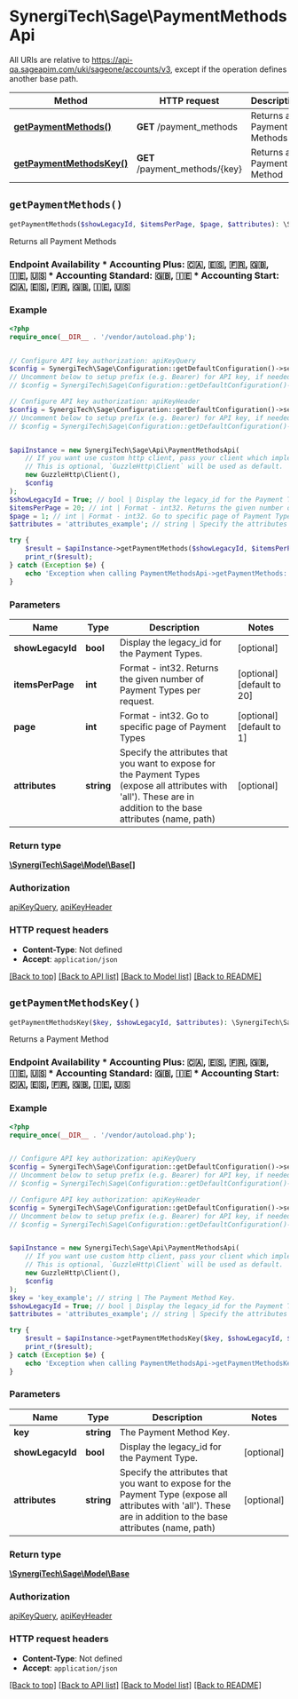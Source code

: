 # SynergiTech\Sage\PaymentMethodsApi

All URIs are relative to https://api-qa.sageapim.com/uki/sageone/accounts/v3, except if the operation defines another base path.

| Method | HTTP request | Description |
| ------------- | ------------- | ------------- |
| [**getPaymentMethods()**](PaymentMethodsApi.md#getPaymentMethods) | **GET** /payment_methods | Returns all Payment Methods |
| [**getPaymentMethodsKey()**](PaymentMethodsApi.md#getPaymentMethodsKey) | **GET** /payment_methods/{key} | Returns a Payment Method |


## `getPaymentMethods()`

```php
getPaymentMethods($showLegacyId, $itemsPerPage, $page, $attributes): \SynergiTech\Sage\Model\Base[]
```

Returns all Payment Methods

### Endpoint Availability  * Accounting Plus: 🇨🇦, 🇪🇸, 🇫🇷, 🇬🇧, 🇮🇪, 🇺🇸 * Accounting Standard: 🇬🇧, 🇮🇪 * Accounting Start: 🇨🇦, 🇪🇸, 🇫🇷, 🇬🇧, 🇮🇪, 🇺🇸

### Example

```php
<?php
require_once(__DIR__ . '/vendor/autoload.php');


// Configure API key authorization: apiKeyQuery
$config = SynergiTech\Sage\Configuration::getDefaultConfiguration()->setApiKey('subscription-key', 'YOUR_API_KEY');
// Uncomment below to setup prefix (e.g. Bearer) for API key, if needed
// $config = SynergiTech\Sage\Configuration::getDefaultConfiguration()->setApiKeyPrefix('subscription-key', 'Bearer');

// Configure API key authorization: apiKeyHeader
$config = SynergiTech\Sage\Configuration::getDefaultConfiguration()->setApiKey('Ocp-Apim-Subscription-Key', 'YOUR_API_KEY');
// Uncomment below to setup prefix (e.g. Bearer) for API key, if needed
// $config = SynergiTech\Sage\Configuration::getDefaultConfiguration()->setApiKeyPrefix('Ocp-Apim-Subscription-Key', 'Bearer');


$apiInstance = new SynergiTech\Sage\Api\PaymentMethodsApi(
    // If you want use custom http client, pass your client which implements `GuzzleHttp\ClientInterface`.
    // This is optional, `GuzzleHttp\Client` will be used as default.
    new GuzzleHttp\Client(),
    $config
);
$showLegacyId = True; // bool | Display the legacy_id for the Payment Types.
$itemsPerPage = 20; // int | Format - int32. Returns the given number of Payment Types per request.
$page = 1; // int | Format - int32. Go to specific page of Payment Types
$attributes = 'attributes_example'; // string | Specify the attributes that you want to expose for the Payment Types (expose all attributes with 'all'). These are in addition to the base attributes (name, path)

try {
    $result = $apiInstance->getPaymentMethods($showLegacyId, $itemsPerPage, $page, $attributes);
    print_r($result);
} catch (Exception $e) {
    echo 'Exception when calling PaymentMethodsApi->getPaymentMethods: ', $e->getMessage(), PHP_EOL;
}
```

### Parameters

| Name | Type | Description  | Notes |
| ------------- | ------------- | ------------- | ------------- |
| **showLegacyId** | **bool**| Display the legacy_id for the Payment Types. | [optional] |
| **itemsPerPage** | **int**| Format - int32. Returns the given number of Payment Types per request. | [optional] [default to 20] |
| **page** | **int**| Format - int32. Go to specific page of Payment Types | [optional] [default to 1] |
| **attributes** | **string**| Specify the attributes that you want to expose for the Payment Types (expose all attributes with &#39;all&#39;). These are in addition to the base attributes (name, path) | [optional] |

### Return type

[**\SynergiTech\Sage\Model\Base[]**](../Model/Base.md)

### Authorization

[apiKeyQuery](../../README.md#apiKeyQuery), [apiKeyHeader](../../README.md#apiKeyHeader)

### HTTP request headers

- **Content-Type**: Not defined
- **Accept**: `application/json`

[[Back to top]](#) [[Back to API list]](../../README.md#endpoints)
[[Back to Model list]](../../README.md#models)
[[Back to README]](../../README.md)

## `getPaymentMethodsKey()`

```php
getPaymentMethodsKey($key, $showLegacyId, $attributes): \SynergiTech\Sage\Model\Base
```

Returns a Payment Method

### Endpoint Availability  * Accounting Plus: 🇨🇦, 🇪🇸, 🇫🇷, 🇬🇧, 🇮🇪, 🇺🇸 * Accounting Standard: 🇬🇧, 🇮🇪 * Accounting Start: 🇨🇦, 🇪🇸, 🇫🇷, 🇬🇧, 🇮🇪, 🇺🇸

### Example

```php
<?php
require_once(__DIR__ . '/vendor/autoload.php');


// Configure API key authorization: apiKeyQuery
$config = SynergiTech\Sage\Configuration::getDefaultConfiguration()->setApiKey('subscription-key', 'YOUR_API_KEY');
// Uncomment below to setup prefix (e.g. Bearer) for API key, if needed
// $config = SynergiTech\Sage\Configuration::getDefaultConfiguration()->setApiKeyPrefix('subscription-key', 'Bearer');

// Configure API key authorization: apiKeyHeader
$config = SynergiTech\Sage\Configuration::getDefaultConfiguration()->setApiKey('Ocp-Apim-Subscription-Key', 'YOUR_API_KEY');
// Uncomment below to setup prefix (e.g. Bearer) for API key, if needed
// $config = SynergiTech\Sage\Configuration::getDefaultConfiguration()->setApiKeyPrefix('Ocp-Apim-Subscription-Key', 'Bearer');


$apiInstance = new SynergiTech\Sage\Api\PaymentMethodsApi(
    // If you want use custom http client, pass your client which implements `GuzzleHttp\ClientInterface`.
    // This is optional, `GuzzleHttp\Client` will be used as default.
    new GuzzleHttp\Client(),
    $config
);
$key = 'key_example'; // string | The Payment Method Key.
$showLegacyId = True; // bool | Display the legacy_id for the Payment Type.
$attributes = 'attributes_example'; // string | Specify the attributes that you want to expose for the Payment Type (expose all attributes with 'all'). These are in addition to the base attributes (name, path)

try {
    $result = $apiInstance->getPaymentMethodsKey($key, $showLegacyId, $attributes);
    print_r($result);
} catch (Exception $e) {
    echo 'Exception when calling PaymentMethodsApi->getPaymentMethodsKey: ', $e->getMessage(), PHP_EOL;
}
```

### Parameters

| Name | Type | Description  | Notes |
| ------------- | ------------- | ------------- | ------------- |
| **key** | **string**| The Payment Method Key. | |
| **showLegacyId** | **bool**| Display the legacy_id for the Payment Type. | [optional] |
| **attributes** | **string**| Specify the attributes that you want to expose for the Payment Type (expose all attributes with &#39;all&#39;). These are in addition to the base attributes (name, path) | [optional] |

### Return type

[**\SynergiTech\Sage\Model\Base**](../Model/Base.md)

### Authorization

[apiKeyQuery](../../README.md#apiKeyQuery), [apiKeyHeader](../../README.md#apiKeyHeader)

### HTTP request headers

- **Content-Type**: Not defined
- **Accept**: `application/json`

[[Back to top]](#) [[Back to API list]](../../README.md#endpoints)
[[Back to Model list]](../../README.md#models)
[[Back to README]](../../README.md)
